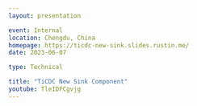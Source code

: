 ```yaml
---
layout: presentation

event: Internal
location: Chengdu, China
homepage: https://ticdc-new-sink.slides.rustin.me/
date: 2023-06-07

type: Technical

title: "TiCDC New Sink Component"
youtube: TleIDFCgvjg
---
```

